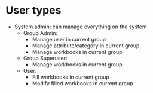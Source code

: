 # User types
- System admin:
  can manage everything on the system
    - Group Admin:
        - Manage user in current group
        - Manage attribute/category in current group
        - Manage workbooks in current group
    - Group Superuser: 
        - Manage workbooks in current group
    - User:
        - Fill workbooks in current group
        - Modify filled workbooks in current group